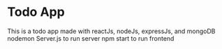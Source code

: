 # Todo App

This is a todo app made with reactJs, nodeJs, expressJs, and mongoDB 
nodemon Server.js to run server 
npm start to run frontend
